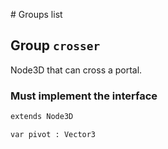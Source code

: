 # Groups list

## Group `crosser`

Node3D that can cross a portal.

### Must implement the interface
``` Python
extends Node3D

var pivot : Vector3
```
